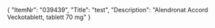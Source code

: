 {
  "ItemNr": "039439",
  "Title": "test",
  "Description": "Alendronat Accord Veckotablett, tablett 70 mg"
}